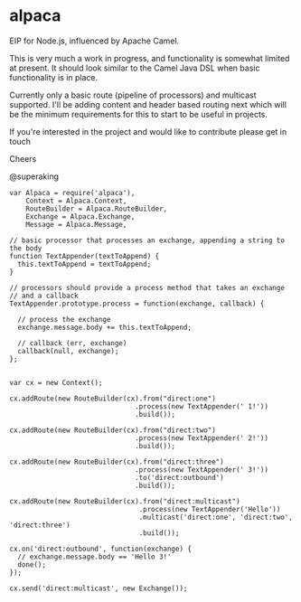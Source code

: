 alpaca
======

EIP for Node.js, influenced by Apache Camel.

This is very much a work in progress, and functionality is somewhat limited at present. It should look similar to the Camel Java DSL when basic functionality is in place.

Currently only a basic route (pipeline of processors) and multicast supported. I'll be adding content and header based routing next which will be the minimum requirements for this to start to be useful in projects.

If you're interested in the project and would like to contribute please get in touch

Cheers

@superaking


```
var Alpaca = require('alpaca'),
    Context = Alpaca.Context,
    RouteBuilder = Alpaca.RouteBuilder,
    Exchange = Alpaca.Exchange,
    Message = Alpaca.Message,

// basic processor that processes an exchange, appending a string to the body
function TextAppender(textToAppend) {
  this.textToAppend = textToAppend;
}

// processors should provide a process method that takes an exchange
// and a callback
TextAppender.prototype.process = function(exchange, callback) {

  // process the exchange
  exchange.message.body += this.textToAppend;

  // callback (err, exchange)
  callback(null, exchange);
};


var cx = new Context();

cx.addRoute(new RouteBuilder(cx).from("direct:one")
                               .process(new TextAppender(' 1!'))
                               .build());

cx.addRoute(new RouteBuilder(cx).from("direct:two")
                               .process(new TextAppender(' 2!'))
                               .build());

cx.addRoute(new RouteBuilder(cx).from("direct:three")
                               .process(new TextAppender(' 3!'))
                               .to('direct:outbound')
                               .build());

cx.addRoute(new RouteBuilder(cx).from("direct:multicast")
                                .process(new TextAppender('Hello'))
                                .multicast('direct:one', 'direct:two', 'direct:three')
                                .build());

cx.on('direct:outbound', function(exchange) {
  // exchange.message.body == 'Hello 3!'
  done();
});

cx.send('direct:multicast', new Exchange());
        
```
